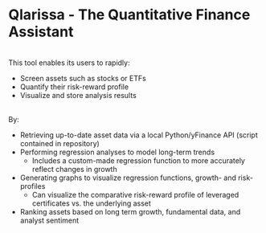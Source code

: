 # Qlarissa - The Quantitative Finance Assistant
</br>
This tool enables its users to rapidly:
</br>

- Screen assets such as stocks or ETFs
- Quantify their risk-reward profile
- Visualize and store analysis results
</br>
By:
</br>

- Retrieving up-to-date asset data via a local Python/yFinance API (script contained in repository)
- Performing regression analyses to model long-term trends
  - Includes a custom-made regression function to more accurately reflect changes in growth
- Generating graphs to visualize regression functions, growth- and risk-profiles
  - Can visualize the comparative risk-reward profile of leveraged certificates vs. the underlying asset
- Ranking assets based on long term growth, fundamental data, and analyst sentiment
